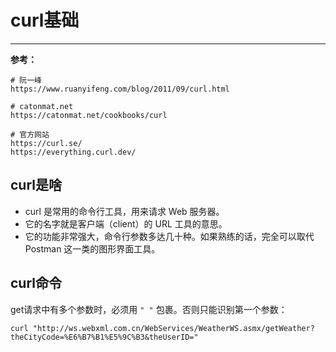 # curl基础

---

**参考：**

```crystal
# 阮一峰
https://www.ruanyifeng.com/blog/2011/09/curl.html

# catonmat.net
https://catonmat.net/cookbooks/curl

# 官方网站
https://curl.se/
https://everything.curl.dev/
```

## curl是啥

- curl 是常用的命令行工具，用来请求 Web 服务器。
- 它的名字就是客户端（client）的 URL 工具的意思。
- 它的功能非常强大，命令行参数多达几十种。如果熟练的话，完全可以取代 Postman 这一类的图形界面工具。

## curl命令

get请求中有多个参数时，必须用 `" "` 包裹。否则只能识别第一个参数：

```shell
curl "http://ws.webxml.com.cn/WebServices/WeatherWS.asmx/getWeather?theCityCode=%E6%B7%B1%E5%9C%B3&theUserID="
```

